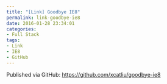 ```yaml
---
title: "[Link] Goodbye IE8"
permalink: link-goodbye-ie8
date: 2016-01-28 23:34:01
categories:
- Full Stack
tags:
- Link
- IE8
- GitHub
---
```


Published via GitHub: https://github.com/xcatliu/goodbye-ie8
